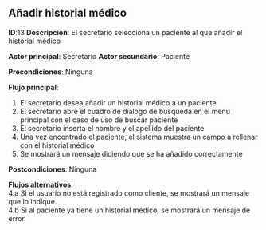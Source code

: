 ## Añadir historial médico

**ID**:13 **Descripción**: El secretario selecciona un paciente al que añadir el historial médico  

**Actor principal**: Secretario
**Actor secundario**: Paciente

**Precondiciones**: Ninguna

**Flujo principal**:
1. El secretario desea añadir un historial médico a un paciente
2. El secretario abre el cuadro de diálogo de búsqueda en el menú principal con el caso de uso de buscar paciente
3. El secretario inserta el nombre y el apellido del paciente
4. Una vez encontrado el paciente, el sistema muestra un campo a rellenar con el historial médico
5. Se mostrará un mensaje diciendo que se ha añadido correctamente

**Postcondiciones**:  Ninguna

**Flujos alternativos**:  
4.a Si el usuario no está registrado como cliente, se mostrará un mensaje que lo indique.  
4.b Si al paciente ya tiene un historial médico, se mostrará un mensaje de error.
